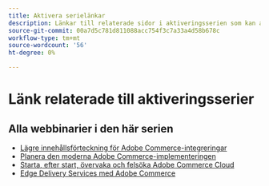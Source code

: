 ```yaml
---
title: Aktivera serielänkar
description: Länkar till relaterade sidor i aktiveringsserien som kan användas på alla enskilda sidor
source-git-commit: 00a7d5c781d811088acc754f3c7a33a4d58b678c
workflow-type: tm+mt
source-wordcount: '56'
ht-degree: 0%

---
```


# Länk relaterade till aktiveringsserier

## Alla webbinarier i den här serien

* [Lägre innehållsförteckning för Adobe Commerce-integreringar](../enablement-series/lower-total-cost-of-owership-commerce-integrations.md)
* [Planera den moderna Adobe Commerce-implementeringen](../enablement-series/planning-the-modern-adobe-commerce-implementation.md)
* [Starta, efter start, övervaka och felsöka Adobe Commerce Cloud](../enablement-series/launch-post-launch-monitoring-and-troubleshooting.md)
* [Edge Delivery Services med Adobe Commerce](../enablement-series/edge-delivery-services-with-adobe-commerce.md)

